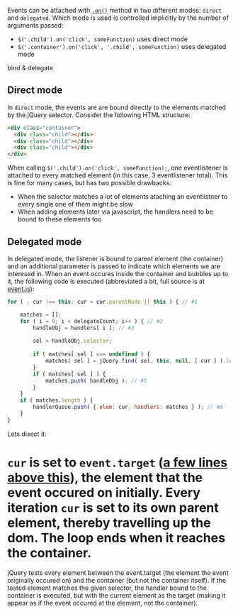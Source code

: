 Events can be attached with  [`.on()`](http://api.jquery.com/on/) method in two different modes: `direct` and `delegated`.
Which mode is used is controlled implicitly by the number of arguments passed:

* `$('.child').on('click', someFunction)` uses direct mode
* `$('.container').on('click', '.child', someFunction)` uses delegated mode

bind & delegate

## Direct mode
In `direct` mode, the events are are bound directly to the elements matched by the jQuery selector. Consider the following HTML structure:

```html
<div class="container">
  <div class="child"></div>
  <div class="child"></div>
  <div class="child"></div>
</div>
```

When calling `$('.child').on('click', someFunction);`, one eventlistener is attached to every matched element (in this case, 3 eventlistener total). This is fine for many cases, but has two possible drawbacks:
* When the selector matches a lot of elements ataching an eventlistner to every single one of them might be slow
* When adding elements later via javascript, the handlers need to be bound to these elements too

## Delegated mode
In delegated mode, the listener is bound to parent element (the container) and an additional parameter is passed to indicate which elements we are interesed in. When an event occures inside the container and bubbles up to it, the following code is executed (abbreviated a bit, full source is at [event.js](https://github.com/jquery/jquery/blob/1de834672959636da8c06263c3530226b17a84c3/src/event.js#L359)):

```javascript
for ( ; cur !== this; cur = cur.parentNode || this ) { // #1

	matches = [];
	for ( i = 0; i < delegateCount; i++ ) { // #2
		handleObj = handlers[ i ]; // #3
	
		sel = handleObj.selector;
	
		if ( matches[ sel ] === undefined ) {
			matches[ sel ] = jQuery.find( sel, this, null, [ cur ] ).length; // #4
		}
		if ( matches[ sel ] ) {
			matches.push( handleObj ); // #5
		}
	}
	if ( matches.length ) {
		handlerQueue.push( { elem: cur, handlers: matches } ); // #6
	}
}
```

Lets disect it:

# `cur` is set to `event.target` ([a few lines above this](https://github.com/jquery/jquery/blob/1de834672959636da8c06263c3530226b17a84c3/src/event.js#L348)), the element that the event occured on initially. Every iteration `cur` is set to its own parent element, thereby travelling up the dom. The loop ends when it reaches the container.


jQuery tests every element between the event.target (the element the event originally occured on) and the container (but not the container itself). If the tested element matches the given selector, the handler bound to the container is executed, but with the current element as the target (making it appear as if the event occured at the element, not the container).
